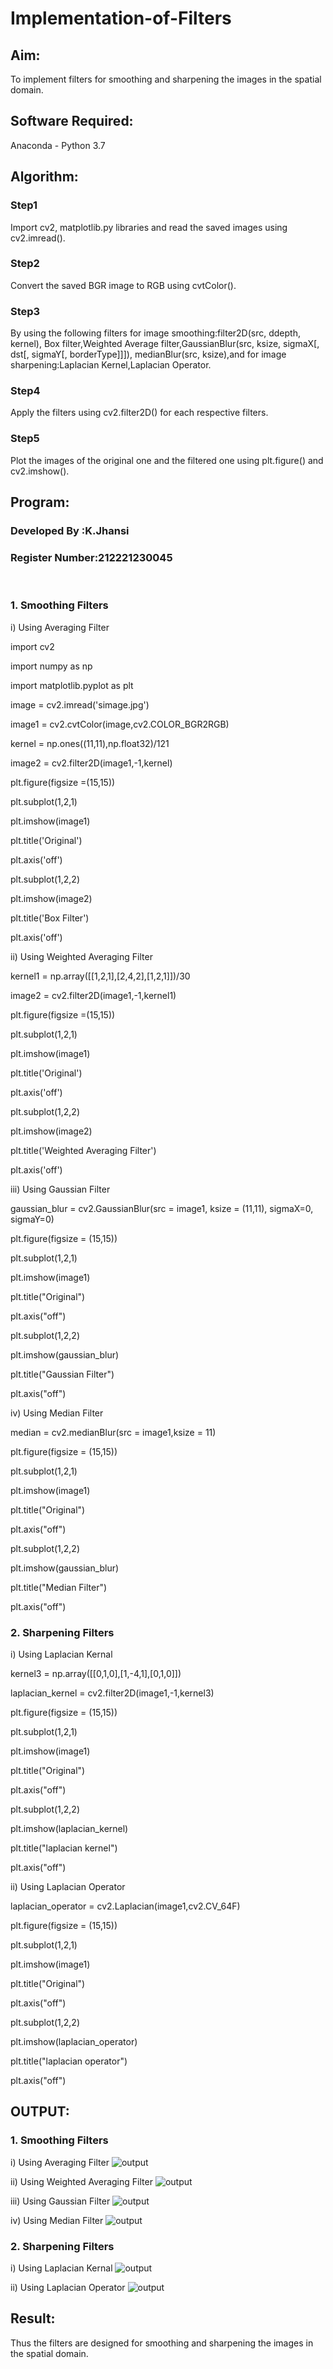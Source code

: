 # Implementation-of-Filters
## Aim:
To implement filters for smoothing and sharpening the images in the spatial domain.

## Software Required:
Anaconda - Python 3.7

## Algorithm:
### Step1
 Import cv2, matplotlib.py libraries and read the saved images using cv2.imread().



### Step2
Convert the saved BGR image to RGB using cvtColor().

### Step3
 By using the following filters for image smoothing:filter2D(src, ddepth, kernel), Box filter,Weighted Average filter,GaussianBlur(src, ksize, sigmaX[, dst[, sigmaY[, borderType]]]), medianBlur(src, ksize),and for image sharpening:Laplacian Kernel,Laplacian Operator.

### Step4
Apply the filters using cv2.filter2D() for each respective filters.

### Step5
Plot the images of the original one and the filtered one using plt.figure() and cv2.imshow().

## Program:
### Developed By   :K.Jhansi
### Register Number:212221230045
</br>

### 1. Smoothing Filters

i) Using Averaging Filter

import cv2

import numpy as np

import matplotlib.pyplot as plt

image = cv2.imread('simage.jpg')

image1 = cv2.cvtColor(image,cv2.COLOR_BGR2RGB)

kernel = np.ones((11,11),np.float32)/121

image2 = cv2.filter2D(image1,-1,kernel)

plt.figure(figsize =(15,15))

plt.subplot(1,2,1)

plt.imshow(image1)

plt.title('Original')

plt.axis('off')

plt.subplot(1,2,2)

plt.imshow(image2)

plt.title('Box Filter')

plt.axis('off')


ii) Using Weighted Averaging Filter

kernel1 = np.array([[1,2,1],[2,4,2],[1,2,1]])/30

image2 = cv2.filter2D(image1,-1,kernel1)

plt.figure(figsize =(15,15))

plt.subplot(1,2,1)

plt.imshow(image1)

plt.title('Original')

plt.axis('off')

plt.subplot(1,2,2)

plt.imshow(image2)

plt.title('Weighted Averaging Filter')

plt.axis('off')


iii) Using Gaussian Filter

gaussian_blur = cv2.GaussianBlur(src = image1, ksize = (11,11), sigmaX=0, sigmaY=0)

plt.figure(figsize = (15,15))

plt.subplot(1,2,1)

plt.imshow(image1)

plt.title("Original")

plt.axis("off")

plt.subplot(1,2,2)

plt.imshow(gaussian_blur)

plt.title("Gaussian Filter")

plt.axis("off")



iv) Using Median Filter

median = cv2.medianBlur(src = image1,ksize = 11)

plt.figure(figsize = (15,15))

plt.subplot(1,2,1)

plt.imshow(image1)

plt.title("Original")

plt.axis("off")

plt.subplot(1,2,2)

plt.imshow(gaussian_blur)

plt.title("Median Filter")

plt.axis("off")



### 2. Sharpening Filters
i) Using Laplacian Kernal

kernel3 = np.array([[0,1,0],[1,-4,1],[0,1,0]])

laplacian_kernel = cv2.filter2D(image1,-1,kernel3)

plt.figure(figsize = (15,15))

plt.subplot(1,2,1)

plt.imshow(image1)

plt.title("Original")

plt.axis("off")

plt.subplot(1,2,2)

plt.imshow(laplacian_kernel)

plt.title("laplacian kernel")

plt.axis("off")




ii) Using Laplacian Operator

laplacian_operator = cv2.Laplacian(image1,cv2.CV_64F)

plt.figure(figsize = (15,15))

plt.subplot(1,2,1)

plt.imshow(image1)

plt.title("Original")

plt.axis("off")

plt.subplot(1,2,2)

plt.imshow(laplacian_operator)

plt.title("laplacian operator")

plt.axis("off")



## OUTPUT:
### 1. Smoothing Filters

i) Using Averaging Filter
![output](https://github.com/jhansi21005096/Implementation-of-Filters/blob/main/dpoutput1.png)

ii) Using Weighted Averaging Filter
![output](https://github.com/jhansi21005096/Implementation-of-Filters/blob/main/dpoutput2.png)

iii) Using Gaussian Filter
![output](https://github.com/jhansi21005096/Implementation-of-Filters/blob/main/dpoutput3.png)

iv) Using Median Filter
![output](https://github.com/jhansi21005096/Implementation-of-Filters/blob/main/dpoutput4.png)

### 2. Sharpening Filters

i) Using Laplacian Kernal
![output](https://github.com/jhansi21005096/Implementation-of-Filters/blob/main/dpoutput5.png)

ii) Using Laplacian Operator
![output](https://github.com/jhansi21005096/Implementation-of-Filters/blob/main/dpoutput6.png)

## Result:
Thus the filters are designed for smoothing and sharpening the images in the spatial domain.
